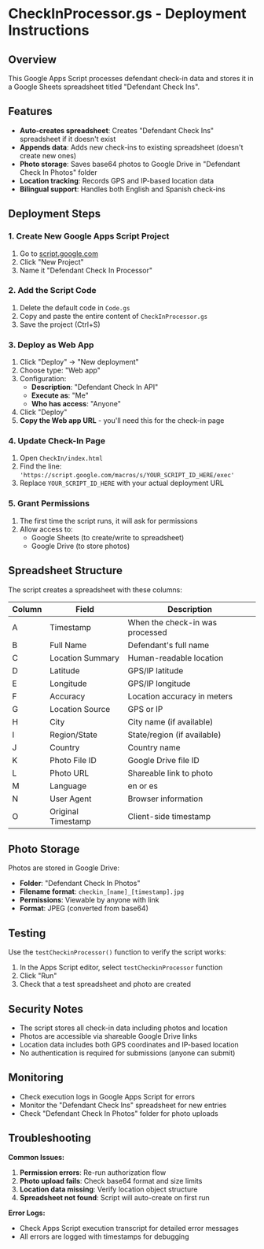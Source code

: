 # CheckInProcessor.gs - Deployment Instructions

## Overview
This Google Apps Script processes defendant check-in data and stores it in a Google Sheets spreadsheet titled "Defendant Check Ins".

## Features
- **Auto-creates spreadsheet**: Creates "Defendant Check Ins" spreadsheet if it doesn't exist
- **Appends data**: Adds new check-ins to existing spreadsheet (doesn't create new ones)
- **Photo storage**: Saves base64 photos to Google Drive in "Defendant Check In Photos" folder
- **Location tracking**: Records GPS and IP-based location data
- **Bilingual support**: Handles both English and Spanish check-ins

## Deployment Steps

### 1. Create New Google Apps Script Project
1. Go to [script.google.com](https://script.google.com)
2. Click "New Project"
3. Name it "Defendant Check In Processor"

### 2. Add the Script Code
1. Delete the default code in `Code.gs`
2. Copy and paste the entire content of `CheckInProcessor.gs`
3. Save the project (Ctrl+S)

### 3. Deploy as Web App
1. Click "Deploy" → "New deployment"
2. Choose type: "Web app"
3. Configuration:
   - **Description**: "Defendant Check In API"
   - **Execute as**: "Me"
   - **Who has access**: "Anyone"
4. Click "Deploy"
5. **Copy the Web app URL** - you'll need this for the check-in page

### 4. Update Check-In Page
1. Open `CheckIn/index.html`
2. Find the line: `'https://script.google.com/macros/s/YOUR_SCRIPT_ID_HERE/exec'`
3. Replace `YOUR_SCRIPT_ID_HERE` with your actual deployment URL

### 5. Grant Permissions
1. The first time the script runs, it will ask for permissions
2. Allow access to:
   - Google Sheets (to create/write to spreadsheet)
   - Google Drive (to store photos)

## Spreadsheet Structure

The script creates a spreadsheet with these columns:

| Column | Field | Description |
|--------|-------|-------------|
| A | Timestamp | When the check-in was processed |
| B | Full Name | Defendant's full name |
| C | Location Summary | Human-readable location |
| D | Latitude | GPS/IP latitude |
| E | Longitude | GPS/IP longitude |
| F | Accuracy | Location accuracy in meters |
| G | Location Source | GPS or IP |
| H | City | City name (if available) |
| I | Region/State | State/region (if available) |
| J | Country | Country name |
| K | Photo File ID | Google Drive file ID |
| L | Photo URL | Shareable link to photo |
| M | Language | en or es |
| N | User Agent | Browser information |
| O | Original Timestamp | Client-side timestamp |

## Photo Storage

Photos are stored in Google Drive:
- **Folder**: "Defendant Check In Photos"
- **Filename format**: `checkin_[name]_[timestamp].jpg`
- **Permissions**: Viewable by anyone with link
- **Format**: JPEG (converted from base64)

## Testing

Use the `testCheckinProcessor()` function to verify the script works:

1. In the Apps Script editor, select `testCheckinProcessor` function
2. Click "Run"
3. Check that a test spreadsheet and photo are created

## Security Notes

- The script stores all check-in data including photos and location
- Photos are accessible via shareable Google Drive links
- Location data includes both GPS coordinates and IP-based location
- No authentication is required for submissions (anyone can submit)

## Monitoring

- Check execution logs in Google Apps Script for errors
- Monitor the "Defendant Check Ins" spreadsheet for new entries
- Check "Defendant Check In Photos" folder for photo uploads

## Troubleshooting

**Common Issues:**

1. **Permission errors**: Re-run authorization flow
2. **Photo upload fails**: Check base64 format and size limits
3. **Location data missing**: Verify location object structure
4. **Spreadsheet not found**: Script will auto-create on first run

**Error Logs:**
- Check Apps Script execution transcript for detailed error messages
- All errors are logged with timestamps for debugging